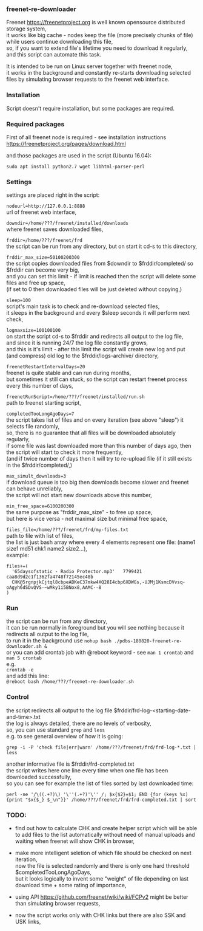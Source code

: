 ### freenet-re-downloader

Freenet https://freenetproject.org is well known opensource distributed storage system,\
it works like big cache - nodes keep the file (more precisely chunks of file) while users continue downloading this file,\
so, if you want to extend file's lifetime you need to download it regularly,\
and this script can automate this task.

It is intended to be run on Linux server together with freenet node,\
it works in the background and constantly re-starts downloading selected files by simulating browser requests to the freenet web interface.

### Installation

Script doesn't require installation, but some packages are required.

### Required packages

First of all freenet node is required - see installation instructions https://freenetproject.org/pages/download.html

and those packages are used in the script (Ubuntu 16.04):
```
sudo apt install python2.7 wget libhtml-parser-perl
```

### Settings

settings are placed right in the script:

`nodeurl=http://127.0.0.1:8888`\
url of freenet web interface,

`downdir=/home/???/freenet/installed/downloads`\
where freenet saves downloaded files,

`frddir=/home/???/freenet/frd`\
the script can be run from any directory, but on start it cd-s to this directory,

`frddir_max_size=50100200300`\
the script copies downloaded files from $downdir to $frddir/completed/ so $frddir can become very big,\
and you can set this limit - if limit is reached then the script will delete some files and free up space,\
(if set to 0 then downloaded files will be just deleted without copying,)

`sleep=100`\
script's main task is to check and re-download selected files,\
it sleeps in the background and every $sleep seconds it will perform next check,

`logmaxsize=100100100`\
on start the script cd-s to $frddir and redirects all output to the log file,\
and since it is running 24/7 the log file constantly grows,\
and this is it's limit - after this limit the script will create new log and put (and compress) old log to the $frddir/logs-archive/ directory,

`freenetRestartIntervalDays=20`\
freenet is quite stable and can run during months,\
but sometimes it still can stuck, so the script can restart freenet process every this number of days,

`freenetRunScript=/home/???/freenet/installed/run.sh`\
path to freenet starting script,

`completedTooLongAgoDays=7`\
the script takes list of files and on every iteration (see above "sleep") it selects file randomly,\
so, there is no guarantee that all files will be downloaded absolutely regularly,\
if some file was last downloaded more than this number of days ago, then the script will start to check it more frequently,\
(and if twice number of days then it will try to re-upload file (if it still exists in the $frddir/completed/,)

`max_simult_downloads=3`\
if download queue is too big then downloads become slower and freenet can behave unreliably,\
the script will not start new downloads above this number,

`min_free_space=6100200300`\
the same purpose as "frddir_max_size" - to free up space,\
but here is vice versa - not maximal size but minimal free space,

`files_file=/home/???/freenet/frd/my-files.txt`\
path to file with list of files,\
the list is just bash array where every 4 elements represent one file: (name1 size1 md51 chk1 name2 size2...),\
example:
```
files+=(
  '65daysofstatic - Radio Protector.mp3'   7799421   caa8d9d2c1f1362fa4748f72145ec48b
  CHK@5rgnpjkCjtql8cbpeABKeC37mkw4XQ28I4cbp6XDWGs,-UJMj1KsmcDVvsq-oAgyh6dSDvQVS-~wMky1i5BNox8,AAMC--8
)
```

### Run

the script can be run from any directory,\
it can be run normally in foreground but you will see nothing because it redirects all output to the log file,\
to run it in the background use `nohup bash ./pdbs-180820-freenet-re-downloader.sh &`\
or you can add crontab job with @reboot keyword - see `man 1 crontab` and `man 5 crontab`\
e.g.\
`crontab -e`\
and add this line:\
`@reboot bash /home/???/freenet-re-downloader.sh`

### Control

the script redirects all output to the log file $frddir/frd-log-&lt;starting-date-and-time&gt;.txt\
the log is always detailed, there are no levels of verbosity,\
so, you can use standard `grep` and `less`\
e.g. to see general overview of how it is going:
```
grep -i -P 'check file|err|warn' /home/???/freenet/frd/frd-log-*.txt | less
```
another informative file is $frddir/frd-completed.txt\
the script writes here one line every time when one file has been downloaded successfully,\
so you can see for example the list of files sorted by last downloaded time:
```
perl -ne '/\((.+?)\) '\''(.+?)'\'' /; $x{$2}=$1; END {for (keys %x) {print "$x{$_} $_\n"}}' /home/???/freenet/frd/frd-completed.txt | sort
```

### TODO:

- find out how to calculate CHK and create helper script which will be able to add files to the list automatically without need of manual uploads and waiting when freenet will show CHK in browser,

- make more intelligent seletion of which file should be checked on next iteration,\
now the file is selected randomly and there is only one hard threshold $completedTooLongAgoDays,\
but it looks logically to invent some "weight" of file depending on last download time + some rating of importance,

- using API https://github.com/freenet/wiki/wiki/FCPv2 might be better than simulating browser requests,

- now the script works only with CHK links but there are also SSK and USK links,

